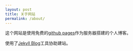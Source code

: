 ```yaml
---
layout: post
title: 关于网站 
permalink: /about/
---
```


这个网站是使用免费的[github pages](https://pages.github.com)作为服务器搭建的个人博客。

使用了[Jekyll Blog](https://www.jekyll.com.cn)工具协助建站。


[jekyll-organization]: https://github.com/jekyll
